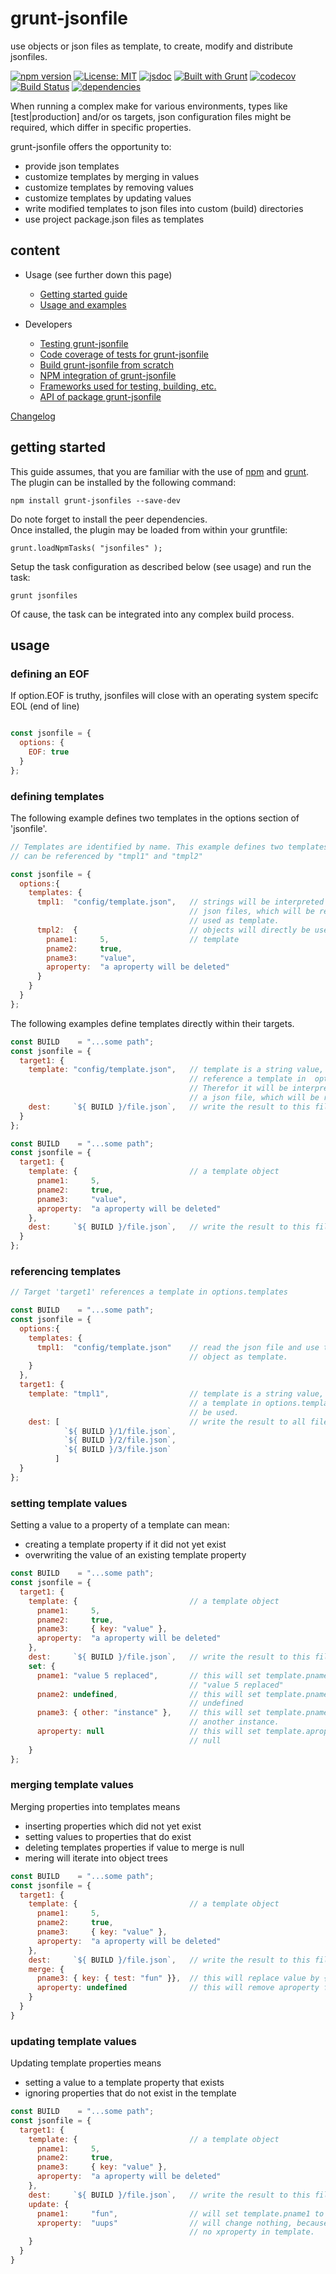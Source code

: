 # grunt-jsonfile

use objects or json files as template, to create, modify and distribute jsonfiles.  

[![npm version](https://img.shields.io/npm/v/grunt-jsonfile?color=blue)](https://www.npmjs.com/package/grunt-jsonfile)
[![License: MIT](https://img.shields.io/badge/License-MIT-blue.svg)](https://opensource.org/licenses/MIT)
[![jsdoc](https://img.shields.io/static/v1?label=jsdoc&message=%20api%20&color=blue)](https://jsdoc.app/)
[![Built with Grunt](https://cdn.gruntjs.com/builtwith.svg)](https://gruntjs.com/)
[![codecov](https://codecov.io/gh/db-developer/grunt-jsonfile/branch/master/graph/badge.svg)](https://codecov.io/gh/db-developer/grunt-jsonfile)
[![Build Status](https://travis-ci.com/db-developer/grunt-jsonfile.svg?branch=master)](https://travis-ci.com/db-developer/grunt-jsonfile)
[![dependencies](https://img.shields.io/librariesio/release/npm/grunt-jsonfile)](https://libraries.io/)

When running a complex make for various environments, types like [test|production]
and/or os targets, json configuration files might be required, which differ in
specific properties.  

grunt-jsonfile offers the opportunity to:

* provide json templates
* customize templates by merging in values
* customize templates by removing values
* customize templates by updating values
* write modified templates to json files into custom (build) directories
* use project package.json files as templates

## content ##

* Usage (see further down this page)
  * [Getting started guide](#getting-started)
  * [Usage and examples](#usage)

* Developers
  * [Testing grunt-jsonfile](docs/grunt.md#testing)
  * [Code coverage of tests for grunt-jsonfile](docs/grunt.md#code-coverage)
  * [Build grunt-jsonfile from scratch](docs/grunt.md#building)
  * [NPM integration of grunt-jsonfile](docs/grunt.md#npm_integration)
  * [Frameworks used for testing, building, etc.](docs/frameworks.md)
  * [API of package grunt-jsonfile](docs/api.index.md)

[Changelog](CHANGELOG.md)

## getting started ##

This guide assumes, that you are familiar with the use of [npm](https://npmjs.com "Homepage of npm") and [grunt](https://gruntjs.com "Homepage of grunt").  
The plugin can be installed by the following command:

<code>npm install grunt-jsonfiles --save-dev</code>

Do note forget to install the peer dependencies.  
Once installed, the plugin may be loaded from within your gruntfile:

<code>grunt.loadNpmTasks( "jsonfiles" );</code>

Setup the task configuration as described below (see usage) and run the task:

<code>grunt jsonfiles</code>

Of cause, the task can be integrated into any complex build process.

## usage ##

### defining an EOF ###

If option.EOF is truthy, jsonfiles will close with an operating system specifc
EOL (end of line)

```javascript

const jsonfile = {
  options: {
    EOF: true
  }
};
```

### defining templates ###

The following example defines two templates in the options section of 'jsonfile'.

```javascript
// Templates are identified by name. This example defines two templates, which
// can be referenced by "tmpl1" and "tmpl2"

const jsonfile = {
  options:{
    templates: {
      tmpl1:  "config/template.json",   // strings will be interpreted as path to
                                        // json files, which will be required and
                                        // used as template.
      tmpl2:  {                         // objects will directly be used as
        pname1:     5,                  // template
        pname2:     true,
        pname3:     "value",
        aproperty:  "a aproperty will be deleted"
      }
    }
  }
};
```

The following examples define templates directly within their targets.

```javascript
const BUILD    = "...some path";
const jsonfile = {
  target1: {
    template: "config/template.json",   // template is a string value, and does not
                                        // reference a template in  options.templates.
                                        // Therefor it will be interpreted as path to
                                        // a json file, which will be required.
    dest:     `${ BUILD }/file.json`,   // write the result to this file.
  }
};
```

```javascript
const BUILD    = "...some path";
const jsonfile = {
  target1: {
    template: {                         // a template object
      pname1:     5,
      pname2:     true,
      pname3:     "value",
      aproperty:  "a aproperty will be deleted"
    },
    dest:     `${ BUILD }/file.json`,   // write the result to this file.
  }
};
```

### referencing templates ###

```javascript
// Target 'target1' references a template in options.templates

const BUILD    = "...some path";
const jsonfile = {
  options:{
    templates: {
      tmpl1:  "config/template.json"    // read the json file and use the resulting
                                        // object as template.
    }
  },
  target1: {
    template: "tmpl1",                  // template is a string value, and references
                                        // a template in options.templates which will
                                        // be used.
    dest: [                             // write the result to all files in this array
            `${ BUILD }/1/file.json`,   
            `${ BUILD }/2/file.json`,
            `${ BUILD }/3/file.json`
          ]
  }
};
```

### setting template values ###

Setting a value to a property of a template can mean:
* creating a template property if it did not yet exist
* overwriting the value of an existing template property

```javascript
const BUILD    = "...some path";
const jsonfile = {
  target1: {
    template: {                         // a template object
      pname1:     5,
      pname2:     true,
      pname3:     { key: "value" },
      aproperty:  "a aproperty will be deleted"
    },
    dest:     `${ BUILD }/file.json`,   // write the result to this file.
    set: {
      pname1: "value 5 replaced",       // this will set template.pname1 to
                                        // "value 5 replaced"
      pname2: undefined,                // this will set template.pname2 to
                                        // undefined
      pname3: { other: "instance" },    // this will set template.pname3 to
                                        // another instance.
      aproperty: null                   // this will set template.aproperty to
                                        // null
    }
};
```

### merging template values ###

Merging properties into templates means
* inserting properties which did not yet exist
* setting values to properties that do exist
* deleting templates properties if value to merge is null
* mering will iterate into object trees

```javascript
const BUILD    = "...some path";
const jsonfile = {
  target1: {
    template: {                         // a template object
      pname1:     5,
      pname2:     true,
      pname3:     { key: "value" },
      aproperty:  "a aproperty will be deleted"
    },
    dest:     `${ BUILD }/file.json`,   // write the result to this file.
    merge: {
      pname3: { key: { test: "fun" }},  // this will replace value by { test: "fun" }
      aproperty: undefined              // this will remove aproperty from template
    }
  }
}

```

### updating template values ###

Updating template properties means
* setting a value to a template property that exists
* ignoring properties that do not exist in the template

```javascript
const BUILD    = "...some path";
const jsonfile = {
  target1: {
    template: {                         // a template object
      pname1:     5,
      pname2:     true,
      pname3:     { key: "value" },
      aproperty:  "a aproperty will be deleted"
    },
    dest:     `${ BUILD }/file.json`,   // write the result to this file.
    update: {
      pname1:     "fun",                // will set template.pname1 to "fun"
      xproperty:  "uups"                // will change nothing, because there is
                                        // no xproperty in template.      
    }
  }
}
```
